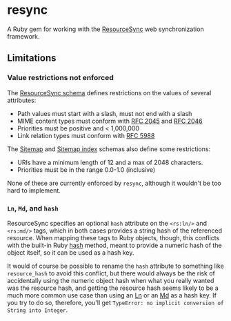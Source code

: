 # resync

A Ruby gem for working with the [ResourceSync](http://www.openarchives.org/rs/1.0/resourcesync) web synchronization framework.

## Limitations

### Value restrictions not enforced

The [ResourceSync schema](http://www.openarchives.org/rs/0.9.1/resourcesync.xsd) defines restrictions on the values of several attributes:

- Path values must start with a slash, must not end with a slash
- MIME content types must conform with [RFC 2045](http://tools.ietf.org/html/rfc2045) and [RFC 2046](http://tools.ietf.org/html/rfc2046)
- Priorities must be positive and < 1,000,000
- Link relation types must conform with [RFC 5988](http://tools.ietf.org/html/rfc5988)

The [Sitemap](http://www.sitemaps.org/schemas/sitemap/0.9/sitemap.xsd) and [Sitemap index](http://www.sitemaps.org/schemas/sitemap/0.9/siteindex.xsd) schemas also define some restrictions:

- URIs have a minimum length of 12 and a max of 2048 characters.
- Priorities must be in the range 0.0-1.0 (inclusive)

None of these are currently enforced by `resync`, although it wouldn't be too hard to implement.

### `Ln`, `Md`, and `hash`

ResourceSync specifies an optional `hash` attribute on the `<rs:ln/>` and `<rs:md/>` tags, which in both cases provides a string hash of the referenced resource. When mapping these tags to Ruby objects, though, this conflicts with the built-in Ruby [hash](http://ruby-doc.org/core-2.2.1/Object.html#method-i-hash) method, meant to provide a numeric hash of the object itself, so it can be used as a hash key.

It would of course be possible to rename the `hash` attribute to something like `resource_hash` to avoid this conflict, but there would always be the risk of accidentally using the numeric object hash when what you really wanted was the resource hash, and getting the resource hash seems likely to be a much more common use case than using an [Ln](lib/resync/ln.rb) or an [Md](lib/resync/md.rb) as a hash key. If you try to do so, therefore, you'll get `TypeError: no implicit conversion of String into Integer`.

